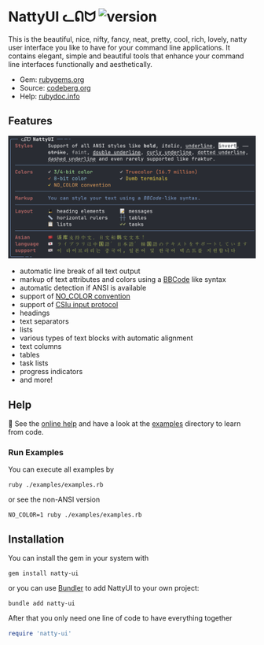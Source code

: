 # NattyUI ​ᓚᕠᗢ ![version](https://img.shields.io/gem/v/natty-ui?label=)

This is the beautiful, nice, nifty, fancy, neat, pretty, cool, rich, lovely, natty user interface you like to have for your command line applications. It contains elegant, simple and beautiful tools that enhance your command line interfaces functionally and aesthetically.

- Gem: [rubygems.org](https://rubygems.org/gems/natty-ui)
- Source: [codeberg.org](https://codeberg.org/mblumtritt/natty-ui)
- Help: [rubydoc.info](https://rubydoc.info/gems/natty-ui/NattyUI)

## Features

![illustration](./examples/illustration.png)

- automatic line break of all text output
- markup of text attributes and colors using a [BBCode](https://en.wikipedia.org/wiki/BBCode) like syntax
- automatic detection if ANSI is available
- support of [NO_COLOR convention](https://no-color.org)
- support of [CSIu input protocol](https://sw.kovidgoyal.net/kitty/keyboard-protocol)
- headings
- text separators
- lists
- various types of text blocks with automatic alignment
- text columns
- tables
- task lists
- progress indicators
- and more!

## Help

📕 See the [online help](https://rubydoc.info/gems/natty-ui/NattyUI) and have a look at the [examples](./examples/) directory to learn from code.

### Run Examples

You can execute all examples by

```shell
ruby ./examples/examples.rb
```

or see the non-ANSI version

```shell
NO_COLOR=1 ruby ./examples/examples.rb
```

## Installation

You can install the gem in your system with

```shell
gem install natty-ui
```

or you can use [Bundler](http://gembundler.com/) to add NattyUI to your own project:

```shell
bundle add natty-ui
```

After that you only need one line of code to have everything together

```ruby
require 'natty-ui'
```
